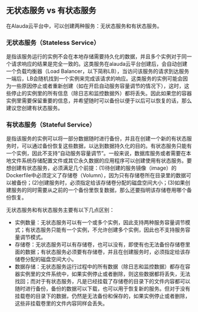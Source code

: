 ## 无状态服务 vs 有状态服务

在Alauda云平台中，可以创建两种服务：无状态服务和有状态服务。

### 无状态服务（Stateless Service）

是指该服务运行的实例不会在本地存储需要持久化的数据，并且多个实例对于同一个请求响应的结果是完全一致的。这类服务在alauda云平台创建后，会自动创建一个负载均衡器（Load Balancer，以下简称LB），当访问该服务的请求到达服务一端后，LB会随机找到一个实例来完成该请求的响应。这类服务的实例可能会因为一些原因停止或者重新创建（如在开启自动服务容量调节的情况下），这时，这些停止的实例里的所有信息（除日志和监控数据外）都将丢失。因此如果您的容器实例里需要保留重要的信息，并希望随时可以备份以便于以后可以恢复的话，那么建议您创建有状态服务。

### 有状态服务（Stateful Service）
是指该服务的实例可以将一部分数据随时进行备份，并且在创建一个新的有状态服务时，可以通过备份恢复这些数据，以达到数据持久化的目的。有状态服务只能有一个实例，因此不支持“自动服务容量调节”。一般来说，数据库服务或者需要在本地文件系统存储配置文件或其它永久数据的应用程序可以创建使用有状态服务。要想创建有状态服务，必须满足几个前提：(1)待创建的服务镜像（image）的Dockerfile中必须定义了存储卷（Volumn），因为只有存储卷所在目录里的数据可以被备份；(2)创建服务时，必须指定给该存储卷分配的磁盘空间大小；(3)如果创建服务的同时需要从之前的一个备份里恢复数据，那么还要指明该存储卷用哪个备份恢复。

无状态服务和有状态服务主要有以下几点区别：

* 实例数量：无状态服务可以有一个或多个实例，因此支持两种服务容量调节模式；有状态服务只能有一个实例，不允许创建多个实例，因此也不支持服务容量调节模式。
* 存储卷：无状态服务可以有存储卷，也可以没有，即使有也无法备份存储卷里面的数据；有状态服务必须要有存储卷，并且在创建服务时，必须指定给该存储卷分配的磁盘空间大小。
* 数据存储：无状态服务运行过程中的所有数据（除日志和监控数据）都存在容器实例里的文件系统中，如果实例停止或者删除，则这些数据都将丢失，无法找回；而对于有状态服务，凡是已经挂载了存储卷的目录下的文件内容都可以随时进行备份，备份的数据可以下载，也可以用于恢复新的服务。但对于没有挂载卷的目录下的数据，仍然是无法备份和保存的，如果实例停止或者删除，这些非挂载卷里的文件内容同样会丢失。
